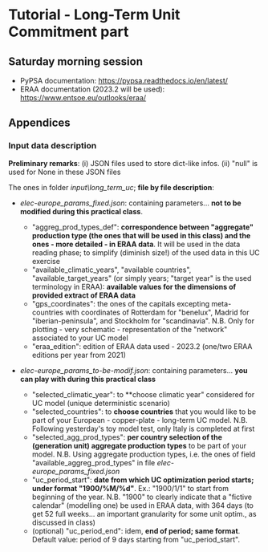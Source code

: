# Tutorial - Long-Term Unit Commitment part

## Saturday morning session

* PyPSA documentation: https://pypsa.readthedocs.io/en/latest/
* ERAA documentation (2023.2 will be used): https://www.entsoe.eu/outlooks/eraa/

## Appendices

### Input data description

**Preliminary remarks**: (i) JSON files used to store dict-like infos. (ii) "null" is used for None in these JSON files

The ones in folder *input\long_term_uc*; **file by file description**:
- *elec-europe_params_fixed.json*: containing parameters... **not to be modified during this practical class**. 
    - "aggreg_prod_types_def": **correspondence between "aggregate" production type (the ones that will be used in this class) and the ones - more detailed - in ERAA data**. It will be used in the data reading phase; to simplify (diminish size!) of the used data in this UC exercise
    - "available_climatic_years", "available countries", "available_target_years" (or simply years; "target year" is the used terminology in ERAA): **available values for the dimensions of provided extract of ERAA data**
    - "gps_coordinates": the ones of the capitals excepting meta-countries with coordinates of Rotterdam for "benelux", Madrid for "iberian-peninsula", and Stockholm for "scandinavia". N.B. Only for plotting - very schematic - representation of the "network" associated to your UC model
    - "eraa_edition": edition of ERAA data used - 2023.2 (one/two ERAA editions per year from 2021)

- *elec-europe_params_to-be-modif.json*: containing parameters... **you can play with during this practical class**
    - "selected_climatic_year": to **choose climatic year" considered for UC model (unique deterministic scenario)
    - "selected_countries": to **choose countries** that you would like to be part of your European - copper-plate - long-term UC model. N.B. Following yesterday's toy model test, only Italy is completed at first
    - "selected_agg_prod_types": **per country selection of the (generation unit) aggregate production types** to be part of your model. N.B. Using aggregate production types, i.e. the ones of field "available_aggreg_prod_types" in file *elec-europe_params_fixed.json*
    - "uc_period_start": **date from which UC optimization period starts; under format "1900/%M/%d"**. Ex.: "1900/1/1" to start from beginning of the year. N.B. "1900" to clearly indicate that a "fictive calendar" (modelling one) be used in ERAA data, with 364 days (to get 52 full weeks... an important granularity for some unit optim., as discussed in class)
    - (optional) "uc_period_end": idem, **end of period; same format**. Default value: period of 9 days starting from "uc_period_start". 


